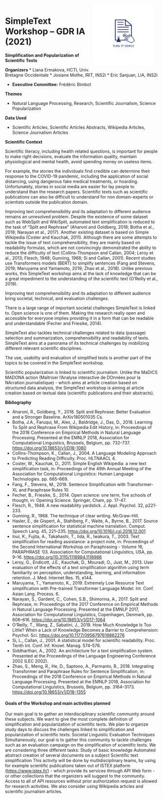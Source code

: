 <img src="simpletext-logo-blue%20(1).png" style="float:right; margin:0px 15px 15px 0px; cursor:pointer; cursor:hand; border:0" width="200" height="200"/>

# SimpleText Workshop – GDR IA (2021)
**Simplification and Popularization of Scientific Texts**


**Organizers** \* Liana Ermakova, HCTI, Univ. Bretagne Occidentale * Josiane Mothe, IRIT, INS2i * Eric Sanjuan, LIA, INS2i

* **Executive Committee:** Frédéric Bimbot

**Themes**

* Natural Language Processing, Research, Scientific Journalism, Science Popularization

**Data Used**

* Scientific Articles, Scientific Articles Abstracts, Wikipedia Articles, Science Journalism Articles


**Scientific Context**

Scientific literacy, including health related questions, is important for people to make right decisions, evaluate the information quality, maintain physiological and mental health, avoid spending money on useless items.

For example, the stories the individuals find credible can determine their response to the COVID-19 pandemic, including the application of social distancing, using dangerous fake medical treatments, or hoarding. Unfortunately, stories in social media are easier for lay people to understand than the research papers. Scientific texts such as scientific publications can also be difficult to understand for non domain-experts or scientists outside the publication domain.

Improving text comprehensibility and its adaptation to different audience remains an unresolved problem. Despite the existence of some dataset such as WebSplit and WikiSplit, automated text simplification is reduced to the task of “Split and Rephrase” (Aharoni and Goldberg, 2018; Botha et al., 2018; Narayan et al., 2017). Another existing dataset is based on Simple Wikipedia (Coster and Kauchak, 2011). Although there are some attempts to tackle the issue of text comprehensibility, they are mainly based on readability formulas, which are not convincingly demonstrated the ability to reduce the difficulty of text (Collins-Thompson and Callan, 2004; Leroy et al., 2013; Flesch, 1948; Gunning, 1968; Si and Callan, 2001). Recent studies use Transformers models (BERT) to simplify sentences (Fang and Stevens, 2019; Maruyama and Yamamoto, 2019; Zhao et al., 2018). Unlike previous works, this SimpleText workshop aims at the lack of knowledge that can be a great impediment to the understanding of the scientific text (O’Reilly et al., 2019).

Improving text comprehensibility and its adaptation to different audience bring societal, technical, and evaluation challenges.

There is a large range of important societal challenges SimpleText is linked to. Open science is one of them. Making the research really open and accessible for everyone implies providing it in a form that can be readable and understandable (Fecher and Friesike, 2014).

SimpleText also tackles technical challenges related to data (passage) selection and summarization, comprehensibility and readability of texts. SimpleText aims at a panorama of its technical challenges by mobilizing different relevant scientific disciplines.

The use, usability and evaluation of simplified texts is another part of the topics to be covered in the SimpleText workshop.

Scientific popularization is linked to scientific journalism. Unlike the MaDICS MADONA action (Maîtriser l’Analyse interactive de DOnnées pour la NArration journalistique) - which aims at article creation based on structured data analysis, the SimpleText workshop is aiming at article creation based on textual data (scientific publications and their abstracts).

**Bibliography**

* Aharoni, R., Goldberg, Y., 2018. Split and Rephrase: Better Evaluation and a Stronger Baseline. ArXiv180501035 Cs.
* Botha, J.A., Faruqui, M., Alex, J., Baldridge, J., Das, D., 2018. Learning To Split and Rephrase From Wikipedia Edit History, in: Proceedings of the 2018 Conference on Empirical Methods in Natural Language Processing. Presented at the EMNLP 2018, Association for Computational Linguistics, Brussels, Belgium, pp. 732–737\. https://doi.org/10.18653/v1/D18-1080
* Collins-Thompson, K., Callan, J., 2004. A Language Modeling Approach to Predicting Reading Difficulty. Proc. HLTNAACL 4.
* Coster, W., Kauchak, D., 2011. Simple English Wikipedia: a new text simplification task, in: Proceedings of the 49th Annual Meeting of the Association for Computational Linguistics: Human Language Technologies. pp. 665–669.
* Fang, F., Stevens, M., 2019. Sentence Simpliﬁcation with Transformer-XL and Paraphrase Rules 10.
* Fecher, B., Friesike, S., 2014. Open science: one term, five schools of thought, in: Opening Science. Springer, Cham, pp. 17–47.
* Flesch, R., 1948. A new readability yardstick. J. Appl. Psychol. 32, p221-233.
* Gunning, R., 1968. The technique of clear writing. McGraw-Hill.
* Hasler, E., de Gispert, A., Stahlberg, F., Waite, A., Byrne, B., 2017. Source sentence simplification for statistical machine translation. Comput. Speech Lang. 45, 221–235\. https://doi.org/10.1016/j.csl.2016.12.001
* Inui, K., Fujita, A., Takahashi, T., Iida, R., Iwakura, T., 2003. Text simplification for reading assistance: a project note, in: Proceedings of the Second International Workshop on Paraphrasing - Volume 16, PARAPHRASE ’03. Association for Computational Linguistics, USA, pp. 9–16\. https://doi.org/10.3115/1118984.1118986
* Leroy, G., Endicott, J.E., Kauchak, D., Mouradi, O., Just, M., 2013. User evaluation of the effects of a text simplification algorithm using term familiarity on perception, understanding, learning, and information retention. J. Med. Internet Res. 15, e144.
* Maruyama, T., Yamamoto, K., 2019. Extremely Low Resource Text simpliﬁcation with Pre-trained Transformer Language Model. Int. Conf. Asian Lang. Process. 6\.
* Narayan, S., Gardent, C., Cohen, S.B., Shimorina, A., 2017. Split and Rephrase, in: Proceedings of the 2017 Conference on Empirical Methods in Natural Language Processing. Presented at the EMNLP 2017, Association for Computational Linguistics, Copenhagen, Denmark, pp. 606–616\. https://doi.org/10.18653/v1/D17-1064
* O’Reilly, T., Wang, Z., Sabatini, J., 2019. How Much Knowledge Is Too Little? When a Lack of Knowledge Becomes a Barrier to Comprehension: Psychol. Sci. https://doi.org/10.1177/0956797619862276
* Si, L., Callan, J., 2001. A statistical model for scientific readability. Proc. Tenth Int. Conf. Inf. Knowl. Manag. 574–576.
* Siddharthan, A., 2002. An architecture for a text simplification system. Presented at the Proceedings of the Language Engineering Conference 2002 (LEC 2002).
* Zhao, S., Meng, R., He, D., Saptono, A., Parmanto, B., 2018. Integrating Transformer and Paraphrase Rules for Sentence Simplification, in: Proceedings of the 2018 Conference on Empirical Methods in Natural Language Processing. Presented at the EMNLP 2018, Association for Computational Linguistics, Brussels, Belgium, pp. 3164–3173\. https://doi.org/10.18653/v1/D18-1355

#### Goals of the Workshop and main activities planned

Our main goal is to gather an interdisciplinary scientific community around these subjects. We want to give the most complete definition of simplification and popularization of scientific texts. We plan to organize study days to discuss the challenges linked to simplification and popularization of scientific texts: Societal Linguistic Evaluation Techniques Simultaneously, our goal is to gather this community to tackle challenges such as an evaluation campaign on the simplification of scientific texts. We are considering three different tasks: Study of basic knowledge Automated abstract creation of several documents on a subject Scientific text simplification This activity will be done by multidisciplinary teams, by using for example scientific publications taken out of ISTEX platform (https://www.istex.fr/) - which provide its services through API Web form - or other collections that the organizers will suggest to the community. Access to all of API resources without prior authorization request is allowed for research activities. We also consider using Wikipedia articles and scientific journalism articles.
